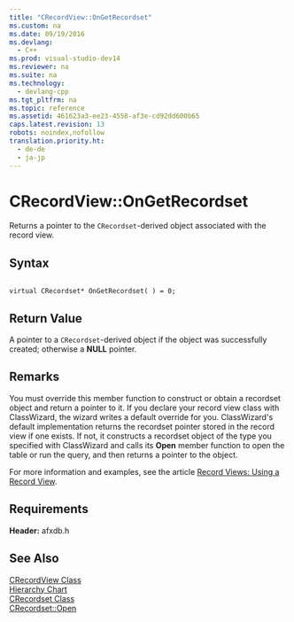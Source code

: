 ```yaml
---
title: "CRecordView::OnGetRecordset"
ms.custom: na
ms.date: 09/19/2016
ms.devlang: 
  - C++
ms.prod: visual-studio-dev14
ms.reviewer: na
ms.suite: na
ms.technology: 
  - devlang-cpp
ms.tgt_pltfrm: na
ms.topic: reference
ms.assetid: 461623a3-ee23-4558-af3e-cd92dd600b65
caps.latest.revision: 13
robots: noindex,nofollow
translation.priority.ht: 
  - de-de
  - ja-jp
---
```

# CRecordView::OnGetRecordset
Returns a pointer to the `CRecordset`-derived object associated with the record view.  
  
## Syntax  
  
```  
  
virtual CRecordset* OnGetRecordset( ) = 0;  
```  
  
## Return Value  
 A pointer to a `CRecordset`-derived object if the object was successfully created; otherwise a **NULL** pointer.  
  
## Remarks  
 You must override this member function to construct or obtain a recordset object and return a pointer to it. If you declare your record view class with ClassWizard, the wizard writes a default override for you. ClassWizard's default implementation returns the recordset pointer stored in the record view if one exists. If not, it constructs a recordset object of the type you specified with ClassWizard and calls its **Open** member function to open the table or run the query, and then returns a pointer to the object.  
  
 For more information and examples, see the article [Record Views: Using a Record View](../vs140/Using-a-Record-View---MFC-Data-Access-.md).  
  
## Requirements  
 **Header:** afxdb.h  
  
## See Also  
 [CRecordView Class](../vs140/CRecordView-Class.md)   
 [Hierarchy Chart](../vs140/Hierarchy-Chart.md)   
 [CRecordset Class](../vs140/CRecordset-Class.md)   
 [CRecordset::Open](../vs140/CRecordset--Open.md)